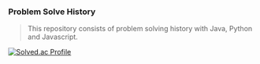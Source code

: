 ### Problem Solve History
> This repository consists of problem solving history with Java, Python and Javascript.

[![Solved.ac Profile](http://mazassumnida.wtf/api/v2/generate_badge?boj=cnxw4)](https://solved.ac/cnxw4/)
